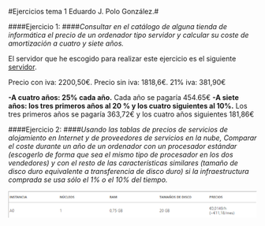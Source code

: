 #Ejercicios tema 1 Eduardo J. Polo González.#

####Ejercicio 1:
####_Consultar en el catálogo de alguna tienda de informática el precio de un ordenador tipo servidor y calcular su coste de amortización a cuatro y siete años._

El servidor que he escogido para realizar este ejercicio es el siguiente [servidor](http://www.pixmania.es/ordenador-de-sobremesa/hewlett-packard-hp-proliant-ml350p-gen8/21900649-a.html?ectrans=1&utm_campaign=kelkooclick&utm_medium=cpc&utm_source=kelkooes#srcid=8139&merch=19815).

  Precio con iva: 2200,50€.
  Precio sin iva: 1818,6€.
  21% iva: 381,90€

**-A cuatro años: 25% cada año.**
	 Cada año se pagaría 454.65€ 
**-A siete años: los tres primeros años al 20 % y los cuatro siguientes al 10%.**
	Los tres primeros años se pagaría 363,72€ y los cuatro años siguientes 181,86€

####Ejercicio 2:
####_Usando las tablas de precios de servicios de alojamiento en Internet y de proveedores de servicios en la nube, Comparar el coste durante un año de un ordenador con un procesador estándar (escogerlo de forma que sea el mismo tipo de procesador en los dos vendedores) y con el resto de las características similares (tamaño de disco duro equivalente a transferencia de disco duro) si la infraestructura comprada se usa sólo el 1% o el 10% del tiempo._

![](./capturas/1.png)
